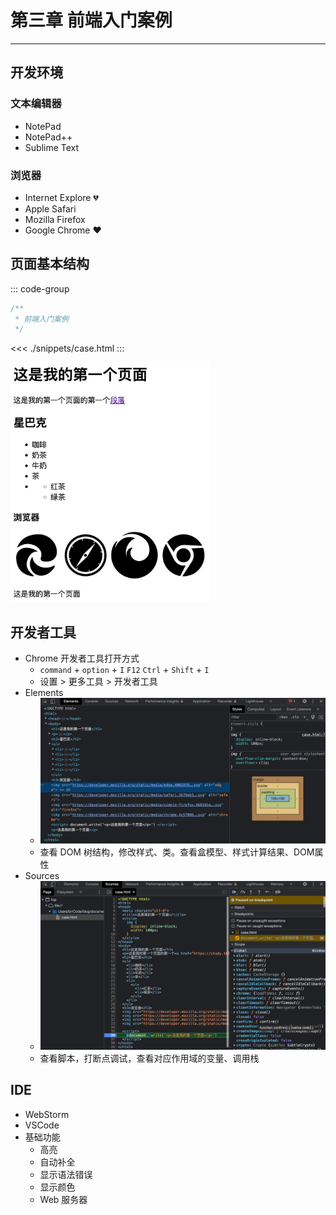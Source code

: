 # 第三章 前端入门案例

---

<Badge type="tip" text="前端" />

## 开发环境

### 文本编辑器

* NotePad
* NotePad++
* Sublime Text

### 浏览器

* Internet Explore 💔
* Apple Safari
* Mozilla Firefox
* Google Chrome ❤️

## 页面基本结构

::: code-group
```js :no-line-numbers [index.js]
/**
 * 前端入门案例
 */
```

<<< ./snippets/case.html
:::

<img src="./assets/case-html.png" width="320" alt="页面浏览器结果">

## 开发者工具

* Chrome 开发者工具打开方式
  * `command` + `option` + `I` `F12` `Ctrl` + `Shift` + `I`
  * 设置 > 更多工具 > 开发者工具
* Elements
  * <img src="./assets/case-elements.png" alt="开发者工具 Elements">
  * 查看 DOM 树结构，修改样式、类。查看盒模型、样式计算结果、DOM属性
* Sources
  * <img src="./assets/case-sources.png" alt="开发者工具 Sources">
  * 查看脚本，打断点调试，查看对应作用域的变量、调用栈

## IDE

* WebStorm
* VSCode
* 基础功能
  * 高亮
  * 自动补全
  * 显示语法错误
  * 显示颜色
  * Web 服务器
